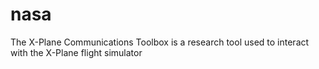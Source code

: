 # nasa
The X-Plane Communications Toolbox is a research tool used to interact with the X-Plane flight simulator
